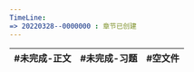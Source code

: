 ```yaml
---
TimeLine: 
=> 20220328--0000000 : 章节已创建
---
```


| #未完成-正文 | #未完成-习题 | #空文件 |
| ------------ | ------------ | ------- |


